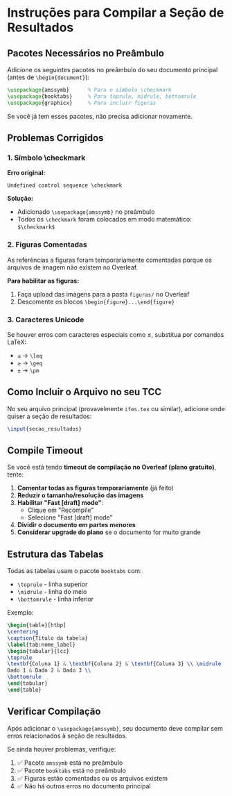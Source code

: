 # Instruções para Compilar a Seção de Resultados

## Pacotes Necessários no Preâmbulo

Adicione os seguintes pacotes no preâmbulo do seu documento principal (antes de `\begin{document}`):

```latex
\usepackage{amssymb}      % Para o símbolo \checkmark
\usepackage{booktabs}     % Para toprule, midrule, bottomrule
\usepackage{graphicx}     % Para incluir figuras
```

Se você já tem esses pacotes, não precisa adicionar novamente.

## Problemas Corrigidos

### 1. Símbolo \checkmark
**Erro original:**
```
Undefined control sequence \checkmark
```

**Solução:**
- Adicionado `\usepackage{amssymb}` no preâmbulo
- Todos os `\checkmark` foram colocados em modo matemático: `$\checkmark$`

### 2. Figuras Comentadas
As referências a figuras foram temporariamente comentadas porque os arquivos de imagem não existem no Overleaf.

**Para habilitar as figuras:**
1. Faça upload das imagens para a pasta `figuras/` no Overleaf
2. Descomente os blocos `\begin{figure}...\end{figure}`

### 3. Caracteres Unicode
Se houver erros com caracteres especiais como ≤, substitua por comandos LaTeX:
- `≤` → `\leq`
- `≥` → `\geq`
- `±` → `\pm`

## Como Incluir o Arquivo no seu TCC

No seu arquivo principal (provavelmente `ifes.tex` ou similar), adicione onde quiser a seção de resultados:

```latex
\input{secao_resultados}
```

## Compile Timeout

Se você está tendo **timeout de compilação no Overleaf (plano gratuito)**, tente:

1. **Comentar todas as figuras temporariamente** (já feito)
2. **Reduzir o tamanho/resolução das imagens**
3. **Habilitar "Fast [draft] mode"**:
   - Clique em "Recompile"
   - Selecione "Fast [draft] mode"
4. **Dividir o documento em partes menores**
5. **Considerar upgrade do plano** se o documento for muito grande

## Estrutura das Tabelas

Todas as tabelas usam o pacote `booktabs` com:
- `\toprule` - linha superior
- `\midrule` - linha do meio
- `\bottomrule` - linha inferior

Exemplo:
```latex
\begin{table}[htbp]
\centering
\caption{Título da tabela}
\label{tab:nome_label}
\begin{tabular}{lcc}
\toprule
\textbf{Coluna 1} & \textbf{Coluna 2} & \textbf{Coluna 3} \\ \midrule
Dado 1 & Dado 2 & Dado 3 \\
\bottomrule
\end{tabular}
\end{table}
```

## Verificar Compilação

Após adicionar o `\usepackage{amssymb}`, seu documento deve compilar sem erros relacionados à seção de resultados.

Se ainda houver problemas, verifique:
1. ✅ Pacote `amssymb` está no preâmbulo
2. ✅ Pacote `booktabs` está no preâmbulo
3. ✅ Figuras estão comentadas ou os arquivos existem
4. ✅ Não há outros erros no documento principal
